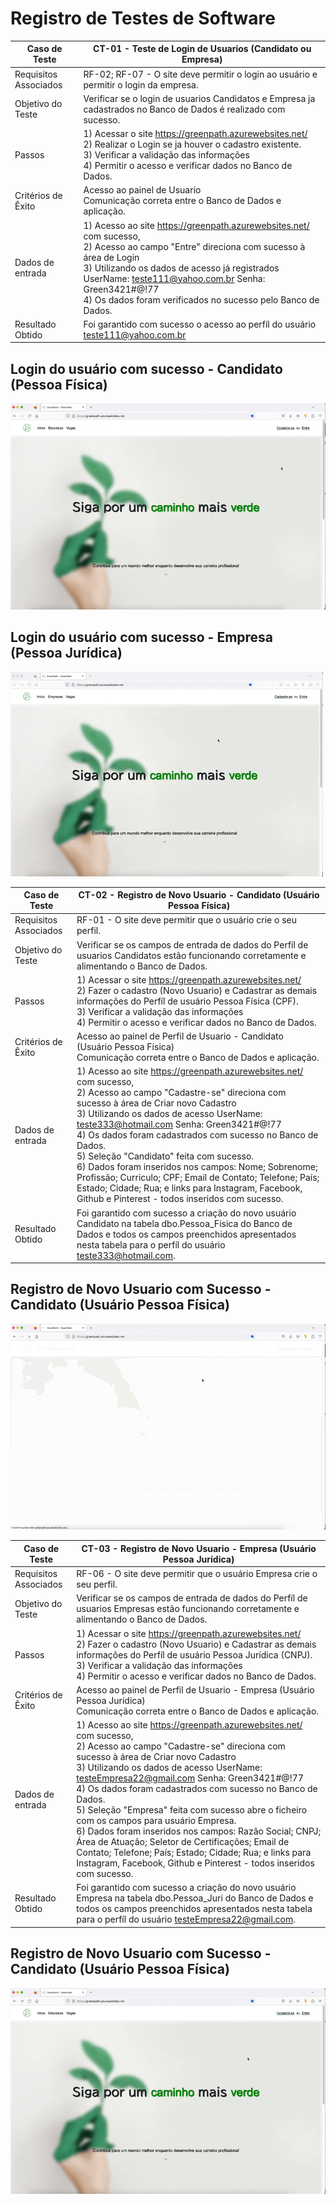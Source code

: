 # Registro de Testes de Software

| Caso de Teste      | CT-01 -  Teste de Login de Usuarios (Candidato ou Empresa)                                                                                |
|--------------------------------------------|--------------------------------------------------------------------------------------------------------------------------------------------------------------------------------------------------|
| Requisitos Associados  |  RF-02; RF-07 -  O site deve permitir o login ao usuário e permitir o login da empresa.                                    |
| Objetivo do Teste      | Verificar se o login de usuarios Candidatos e Empresa ja cadastrados no Banco de Dados é realizado com sucesso.            |
| Passos                 | 1) Acessar o site https://greenpath.azurewebsites.net/ <br>2) Realizar o Login se ja houver o cadastro existente.  <br>3) Verificar a validação das informações <br>4) Permitir o acesso e verificar dados no Banco de Dados.   |
| Critérios de Êxito     | Acesso ao painel de Usuario <br> Comunicação correta entre o Banco de Dados e aplicação.  |
| Dados de entrada   | 1) Acesso ao site https://greenpath.azurewebsites.net/ com sucesso, <br>2) Acesso ao campo "Entre" direciona com sucesso à área de Login <br>3)  Utilizando os dados de acesso já registrados UserName: teste111@yahoo.com.br Senha: Green3421#@!77 <br>4) Os dados foram verificados no sucesso pelo Banco de Dados.                                 | 
| Resultado Obtido   |   Foi garantido com sucesso o acesso ao perfíl do usuário teste111@yahoo.com.br         |         

## Login do usuário com sucesso - Candidato (Pessoa Física)

![Teste 1 Sucesso](https://github.com/ICEI-PUC-Minas-PMV-ADS/pmv-ads-2023-1-e2-proj-int-t4-g1-greenpath/blob/d357336066a60178ebd055b5918b1380acf9e4e6/docs/img/Teste01_login.gif)

## Login do usuário com sucesso - Empresa (Pessoa Jurídica)

![Teste 1 Sucesso](https://github.com/ICEI-PUC-Minas-PMV-ADS/pmv-ads-2023-1-e2-proj-int-t4-g1-greenpath/blob/c612e6364b6ed9cddf4c64b82028bfa9243efd1b/docs/img/Teste01_login_empresa.gif)

| Caso de Teste      | CT-02 - Registro de Novo Usuario - Candidato (Usuário Pessoa Física)                                                                                |
|--------------------------------------------|--------------------------------------------------------------------------------------------------------------------------------------------------------------------------------------------------|
| Requisitos Associados  |  RF-01 - O site deve permitir que o usuário crie o seu perfil.                                    |
| Objetivo do Teste      | Verificar se os campos de entrada de dados do Perfíl de usuarios Candidatos estão funcionando corretamente e alimentando o Banco de Dados.            |
| Passos                 | 1) Acessar o site https://greenpath.azurewebsites.net/ <br>2) Fazer o cadastro (Novo Usuario) e Cadastrar as demais informações do Perfíl de usuário Pessoa Física (CPF).  <br>3) Verificar a validação das informações <br>4) Permitir o acesso e verificar dados no Banco de Dados.   |
| Critérios de Êxito     | Acesso ao painel de Perfil de Usuario - Candidato (Usuário Pessoa Física) <br> Comunicação correta entre o Banco de Dados e aplicação.  |
| Dados de entrada   | 1) Acesso ao site https://greenpath.azurewebsites.net/ com sucesso, <br>2) Acesso ao campo "Cadastre-se" direciona com sucesso à área de Criar novo Cadastro <br>3)  Utilizando os dados de acesso UserName: teste333@hotmail.com Senha: Green3421#@!77 <br>4) Os dados foram cadastrados com sucesso no Banco de Dados. <br>5) Seleção "Candidato" feita com sucesso. <br>6) Dados foram inseridos nos campos: Nome; Sobrenome; Profissão; Curriculo; CPF; Email de Contato; Telefone; País; Estado; Cidade; Rua; e links para Instagram, Facebook, Github e Pinterest - todos inseridos com sucesso.                                  | 
| Resultado Obtido   |   Foi garantido com sucesso a criação do novo usuário Candidato na tabela dbo.Pessoa_Fisica do Banco de Dados e todos os campos preenchidos apresentados nesta tabela para o perfíl do usuário teste333@hotmail.com.         |         

## Registro de Novo Usuario com Sucesso - Candidato (Usuário Pessoa Física)

![Teste 2 Sucesso](https://github.com/ICEI-PUC-Minas-PMV-ADS/pmv-ads-2023-1-e2-proj-int-t4-g1-greenpath/blob/f275707ef0dd72a6364988596e94b645c6c1bae7/docs/img/Teste02_cadastro_PF.gif)


| Caso de Teste      | CT-03 - Registro de Novo Usuario - Empresa (Usuário Pessoa Jurídica)                                                                                |
|--------------------------------------------|--------------------------------------------------------------------------------------------------------------------------------------------------------------------------------------------------|
| Requisitos Associados  |  RF-06 -  O site deve permitir que o usuário Empresa crie o seu perfil.                                    |
| Objetivo do Teste      | Verificar se os campos de entrada de dados do Perfíl de usuarios Empresas estão funcionando corretamente e alimentando o Banco de Dados.            |
| Passos                 | 1) Acessar o site https://greenpath.azurewebsites.net/ <br>2) Fazer o cadastro (Novo Usuario) e Cadastrar as demais informações do Perfíl de usuário Pessoa Jurídica (CNPJ).  <br>3) Verificar a validação das informações <br>4) Permitir o acesso e verificar dados no Banco de Dados.   |
| Critérios de Êxito     | Acesso ao painel de Perfil de Usuario - Empresa (Usuário Pessoa Jurídica) <br> Comunicação correta entre o Banco de Dados e aplicação.  |
| Dados de entrada   | 1) Acesso ao site https://greenpath.azurewebsites.net/ com sucesso, <br>2) Acesso ao campo "Cadastre-se" direciona com sucesso à área de Criar novo Cadastro <br>3)  Utilizando os dados de acesso UserName: testeEmpresa22@gmail.com Senha: Green3421#@!77 <br>4) Os dados foram cadastrados com sucesso no Banco de Dados. <br>5) Seleção "Empresa" feita com sucesso abre o ficheiro com os campos para usuário Empresa. <br>6) Dados foram inseridos nos campos: Razão Social; CNPJ; Área de Atuação; Seletor de Certificações; Email de Contato; Telefone; País; Estado; Cidade; Rua; e links para Instagram, Facebook, Github e Pinterest - todos inseridos com sucesso.                                  | 
| Resultado Obtido   |   Foi garantido com sucesso a criação do novo usuário Empresa na tabela dbo.Pessoa_Juri do Banco de Dados e todos os campos preenchidos apresentados nesta tabela para o perfíl do usuário testeEmpresa22@gmail.com.         |         

## Registro de Novo Usuario com Sucesso - Candidato (Usuário Pessoa Física) 

![Teste 3 Sucesso](https://github.com/ICEI-PUC-Minas-PMV-ADS/pmv-ads-2023-1-e2-proj-int-t4-g1-greenpath/blob/209c54f68321c5b90bca01089a6c86d686f3b188/docs/img/Teste03_cadastro_PJ.gif)




